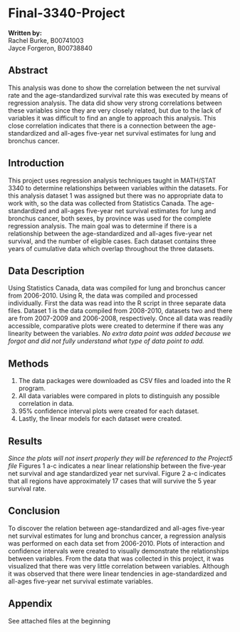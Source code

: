 # Final-3340-Project
**Written by:** <br/>
Rachel Burke, B00741003 <br/>
Jayce Forgeron, B00738840
## Abstract
This analysis was done to show the correlation between the net survival rate and the age-standardized survival rate this was executed by means of regression analysis. The data did show very strong correlations between these variables since they are very closely related, but due to the lack of variables it was difficult to find an angle to approach this analysis. This close correlation indicates that there is a connection between the age-standardized and all-ages five-year net survival estimates for lung and bronchus cancer.
## Introduction
This project uses regression analysis techniques taught in MATH/STAT 3340 to determine relationships between variables within the datasets. For this analysis dataset 1 was assigned but there was no appropriate data to work with, so the data was collected from Statistics Canada. The age-standardized and all-ages five-year net survival estimates for lung and bronchus cancer, both sexes, by province was used for the complete regression analysis. The main goal was to determine if there is a relationship between the age-standardized and all-ages five-year net survival, and the number of eligible cases. Each dataset contains three years of cumulative data which overlap throughout the three datasets. 
## Data Description
Using Statistics Canada, data was compiled for lung and bronchus cancer from 2006-2010. Using R, the data was compiled and processed individually. First the data was read into the R script in three separate data files. Dataset 1 is the data compiled from 2008-2010, datasets two and there are from 2007-2009 and 2006-2008, respectively. Once all data was readily accessible, comparative plots were created to determine if there was any linearity between the variables.
_No extra data point was added because we forgot and did not fully understand what type of data point to add._
## Methods
1. The data packages were downloaded as CSV files and loaded into the R program. <br/>
2. All data variables were compared in plots to distinguish any possible correlation in data. <br/>
3. 95% confidence interval plots were created for each dataset. <br/>
4. Lastly, the linear models for each dataset were created.
## Results
_Since the plots will not insert properly they will be referenced to the Project5 file_
Figures 1 a-c indicates a near linear relationship between the five-year net survival and age standardized year net survival.
Figure 2 a-c indicates that all regions have approximately 17 cases that will survive the 5 year survival rate.
## Conclusion
To discover the relation between age-standardized and all-ages five-year net survival estimates for lung and bronchus cancer, a regression analysis was performed on each data set from 2006-2010. Plots of interaction and confidence intervals were created to visually demonstrate the relationships between variables. From the data that was collected in this project, it was visualized that there was very little correlation between variables. Although it was observed that there were linear tendencies in age-standardized and all-ages five-year net survival estimate variables. 
## Appendix
See attached files at the beginning
